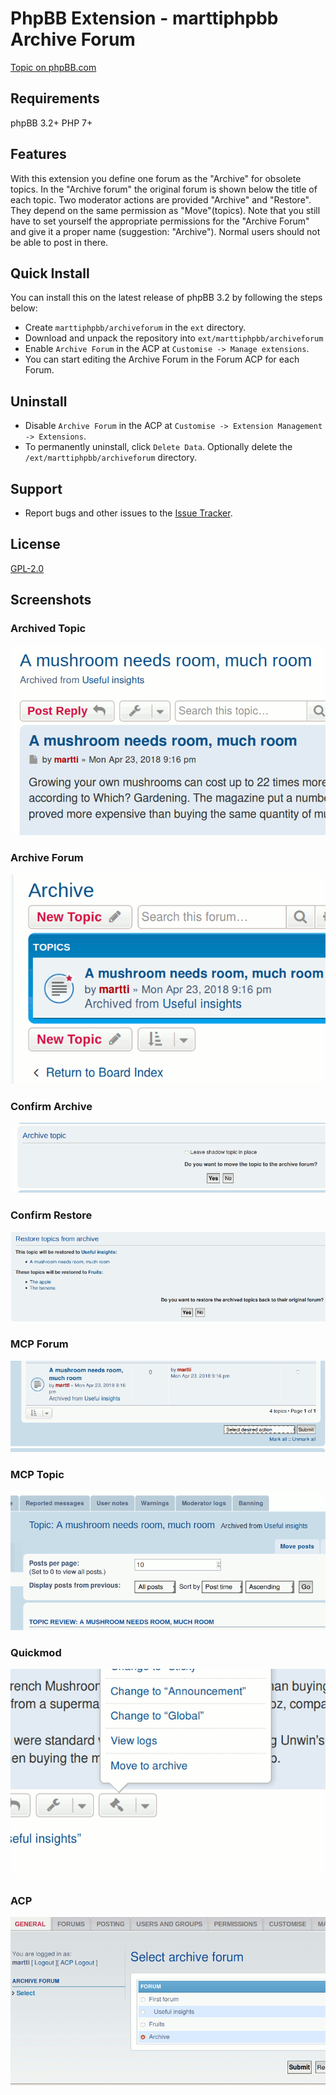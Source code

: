 # PhpBB Extension - marttiphpbb Archive Forum

[Topic on phpBB.com](https://www.phpbb.com/community/viewtopic.php?f=456&t=2470326)

## Requirements

phpBB 3.2+ PHP 7+

## Features

With this extension you define one forum as the "Archive" for obsolete topics.
In the "Archive forum" the original forum is shown below the title of each topic.
Two moderator actions are provided "Archive" and "Restore". They depend on the same permission as "Move"(topics).
Note that you still have to set yourself the appropriate permissions for the "Archive Forum" and give it a proper name (suggestion: "Archive"). Normal users should not be able to post in there.

## Quick Install

You can install this on the latest release of phpBB 3.2 by following the steps below:

* Create `marttiphpbb/archiveforum` in the `ext` directory.
* Download and unpack the repository into `ext/marttiphpbb/archiveforum`
* Enable `Archive Forum` in the ACP at `Customise -> Manage extensions`.
* You can start editing the Archive Forum in the Forum ACP for each Forum.

## Uninstall

* Disable `Archive Forum` in the ACP at `Customise -> Extension Management -> Extensions`.
* To permanently uninstall, click `Delete Data`. Optionally delete the `/ext/marttiphpbb/archiveforum` directory.

## Support

* Report bugs and other issues to the [Issue Tracker](https://github.com/marttiphpbb/phpbb-ext-archiveforum/issues).

## License

[GPL-2.0](license.txt)

## Screenshots

### Archived Topic

![Archived Topic](doc/archived_topic.png)

### Archive Forum

![Archive Forum](doc/archive_forum.png)

### Confirm Archive

![Confirm Archive](doc/confirm_archive.png)

### Confirm Restore

![Confirm Restore](doc/confirm_restore.png)

### MCP Forum

![MCP Forum](doc/mcp_forum.png)

### MCP Topic

![MCP Topic](doc/mcp_topic.png)

### Quickmod

![Quickmod](doc/quickmod.png)

### ACP

![ACP](doc/acp.png)
